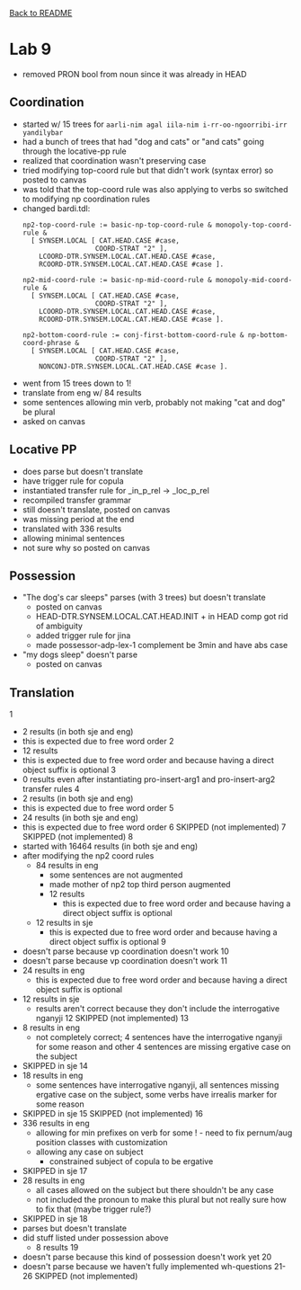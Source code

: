 [Back to README](/README.md)
# Lab 9

- removed PRON bool from noun since it was already in HEAD

## Coordination
- started w/ 15 trees for `aarli-nim agal iila-nim i-rr-oo-ngoorribi-irr yandilybar`
- had a bunch of trees that had "dog and cats" or "and cats" going through the locative-pp rule
- realized that coordination wasn't preserving case
- tried modifying top-coord rule but that didn't work (syntax error) so posted to canvas
- was told that the top-coord rule was also applying to verbs so switched to modifying np coordination rules
- changed bardi.tdl:
  ```
  np2-top-coord-rule := basic-np-top-coord-rule & monopoly-top-coord-rule &
    [ SYNSEM.LOCAL [ CAT.HEAD.CASE #case,
                    COORD-STRAT "2" ],
      LCOORD-DTR.SYNSEM.LOCAL.CAT.HEAD.CASE #case,
      RCOORD-DTR.SYNSEM.LOCAL.CAT.HEAD.CASE #case ].

  np2-mid-coord-rule := basic-np-mid-coord-rule & monopoly-mid-coord-rule &
    [ SYNSEM.LOCAL [ CAT.HEAD.CASE #case,
                    COORD-STRAT "2" ],
      LCOORD-DTR.SYNSEM.LOCAL.CAT.HEAD.CASE #case,
      RCOORD-DTR.SYNSEM.LOCAL.CAT.HEAD.CASE #case ].

  np2-bottom-coord-rule := conj-first-bottom-coord-rule & np-bottom-coord-phrase &
    [ SYNSEM.LOCAL [ CAT.HEAD.CASE #case,
                    COORD-STRAT "2" ],
      NONCONJ-DTR.SYNSEM.LOCAL.CAT.HEAD.CASE #case ].
  ```
- went from 15 trees down to 1!
- translate from eng w/ 84 results
- some sentences allowing min verb, probably not making "cat and dog" be plural
- asked on canvas

## Locative PP
- does parse but doesn't translate
- have trigger rule for copula
- instantiated transfer rule for _in_p_rel -> _loc_p_rel
- recompiled transfer grammar
- still doesn't translate, posted on canvas
- was missing period at the end
- translated with 336 results
- allowing minimal sentences
- not sure why so posted on canvas

## Possession
- "The dog's car sleeps" parses (with 3 trees) but doesn't translate
  - posted on canvas
  -  HEAD-DTR.SYNSEM.LOCAL.CAT.HEAD.INIT +  in HEAD comp got rid of ambiguity
  - added trigger rule for jina
  - made possessor-adp-lex-1 complement be 3min and have abs case
- "my dogs sleep" doesn't parse
  - posted on canvas

## Translation
1
  - 2 results (in both sje and eng)
  - this is expected due to free word order
2
  - 12 results
  - this is expected due to free word order and because having a direct object suffix is optional
3
  - 0 results even after instantiating pro-insert-arg1 and pro-insert-arg2 transfer rules
4
  - 2 results (in both sje and eng)
  - this is expected due to free word order
5
  - 24 results (in both sje and eng)
  - this is expected due to free word order
6 SKIPPED (not implemented)
7 SKIPPED (not implemented)
8
  - started with 16464 results (in both sje and eng)
  - after modifying the np2 coord rules
    - 84 results in eng
      - some sentences are not augmented
      - made mother of np2 top third person augmented
      - 12 results
        - this is expected due to free word order and because having a direct object suffix is optional
    - 12 results in sje
      - this is expected due to free word order and because having a direct object suffix is optional
9
  - doesn't parse because vp coordination doesn't work
10
  - doesn't parse because vp coordination doesn't work
11
  - 24 results in eng
    - this is expected due to free word order and because having a direct object suffix is optional
  - 12 results in sje
    - results aren't correct because they don't include the interrogative nganyji
12 SKIPPED (not implemented)
13
  - 8 results in eng
    - not completely correct; 4 sentences have the interrogative nganyji for some reason and other 4 sentences are missing ergative case on the subject
  - SKIPPED in sje
14
  - 18 results in eng
    - some sentences have interrogative nganyji, all sentences missing ergative case on the subject, some verbs have irrealis marker for some reason
  - SKIPPED in sje
15 SKIPPED (not implemented)
16
  - 336 results in eng
    - allowing for min prefixes on verb for some
!      - need to fix pernum/aug position classes with customization
    - allowing any case on subject
      - constrained subject of copula to be ergative
  - SKIPPED in sje
17
  - 28 results in eng
    - all cases allowed on the subject but there shouldn't be any case
    - not included the pronoun to make this plural but not really sure how to fix that (maybe trigger rule?)
  - SKIPPED in sje
18
  - parses but doesn't translate
  - did stuff listed under possession above
    - 8 results
19
  - doesn't parse because this kind of possession doesn't work yet
20
  - doesn't parse because we haven't fully implemented wh-questions
21-26 SKIPPED (not implemented)